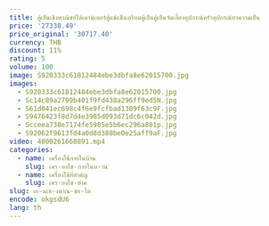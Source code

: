 ```yaml
---
title: ตู้เย็นเชิงพาณิชย์ใต้เคาน์เตอร์ตู้แช่แข็งเตรียมตู้เย็นตู้เย็นจัดเลี้ยงอุปกรณ์ครัวอุปกรณ์ทําความเย็น
price: '27338.49'
price_original: '30717.40'
currency: THB
discount: 11%
rating: 5
volume: 100
image: S920333c61812484ebe3dbfa8e62015700.jpg
images:
  - S920333c61812484ebe3dbfa8e62015700.jpg
  - Sc14c89a2799b401f9fd438a296ff9ed5N.jpg
  - S61d041ec698c4f6e9fcfbad1309f63c9F.jpg
  - S9476423f8d7d4e3985d093d71dc6c042d.jpg
  - Scceea738e7174fe5985e5b6ec296a881p.jpg
  - S92062f9613fd4a0d8d380be0e25aff9aF.jpg
video: 4000261668891.mp4
categories:
  - name: เครื่องใช้ภายในบ้าน
    slug: เคร-องใช-ภายในบ-าน
  - name: เครื่องใช้ที่สำคัญ
    slug: เคร-องใช-สำค
slug: เย-นเช-งพาณ-ชย-ใต
encode: okgsdU6
lang: th
---
```

  